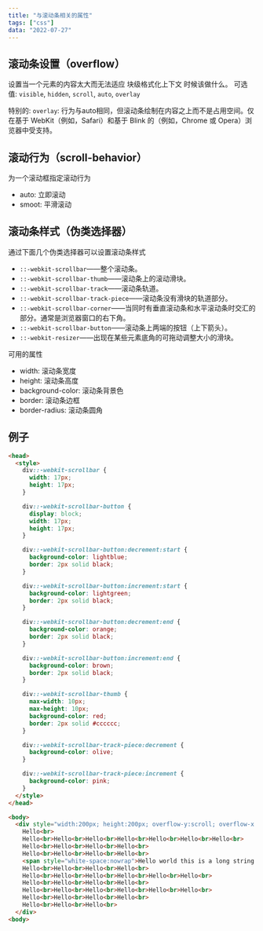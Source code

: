 ```yaml
---
title: "与滚动条相关的属性"
tags: ["css"]
data: "2022-07-27"
---
```


## 滚动条设置（overflow）
设置当一个元素的内容太大而无法适应 块级格式化上下文 时候该做什么。
可选值: `visible`, `hidden`, `scroll`, `auto`, `overlay`

特别的:
`overlay`: 行为与auto相同，但滚动条绘制在内容之上而不是占用空间。仅在基于 WebKit（例如，Safari）和基于 Blink 的（例如，Chrome 或 Opera）浏览器中受支持。

## 滚动行为（scroll-behavior）

为一个滚动框指定滚动行为

+ auto: 立即滚动
+ smoot: 平滑滚动

## 滚动条样式（伪类选择器）

通过下面几个伪类选择器可以设置滚动条样式

+ `::-webkit-scrollbar`——整个滚动条。
+ `::-webkit-scrollbar-thumb`——滚动条上的滚动滑块。
+ `::-webkit-scrollbar-track`——滚动条轨道。
+ `::-webkit-scrollbar-track-piece`——滚动条没有滑块的轨道部分。
+ `::-webkit-scrollbar-corner`——当同时有垂直滚动条和水平滚动条时交汇的部分。通常是浏览器窗口的右下角。
+ `::-webkit-scrollbar-button`——滚动条上两端的按钮（上下箭头）。
+ `::-webkit-resizer`——出现在某些元素底角的可拖动调整大小的滑块。

可用的属性

+ width: 滚动条宽度
+ height: 滚动条高度
+ background-color: 滚动条背景色
+ border: 滚动条边框
+ border-radius: 滚动条圆角

## 例子

```html
<head>
  <style>
    div::-webkit-scrollbar {
      width: 17px;
      height: 17px;
    }

    div::-webkit-scrollbar-button {
      display: block;
      width: 17px;
      height: 17px;
    }

    div::-webkit-scrollbar-button:decrement:start {
      background-color: lightblue;
      border: 2px solid black;
    }

    div::-webkit-scrollbar-button:increment:start {
      background-color: lightgreen;
      border: 2px solid black;
    }

    div::-webkit-scrollbar-button:decrement:end {
      background-color: orange;
      border: 2px solid black;
    }

    div::-webkit-scrollbar-button:increment:end {
      background-color: brown;
      border: 2px solid black;
    }

    div::-webkit-scrollbar-thumb {
      max-width: 10px;
      max-height: 10px;
      background-color: red;
      border: 2px solid #cccccc;
    }

    div::-webkit-scrollbar-track-piece:decrement {
      background-color: olive;
    }

    div::-webkit-scrollbar-track-piece:increment {
      background-color: pink;
    }
  </style>
</head>

<body>
  <div style="width:200px; height:200px; overflow-y:scroll; overflow-x:hidden">
    Hello<br>
    Hello<br>Hello<br>Hello<br>Hello<br>Hello<br>Hello<br>Hello<br>
    Hello<br>Hello<br>Hello<br>Hello<br>
    Hello<br>Hello<br>Hello<br>Hello<br>
    <span style="white-space:nowrap">Hello world this is a long string and will not wrap.</span>
    Hello<br>Hello<br>Hello<br>Hello<br>
    Hello<br>Hello<br>Hello<br>Hello<br>Hello<br>Hello<br>
    Hello<br>Hello<br>Hello<br>Hello<br>
    Hello<br>Hello<br>Hello<br>Hello<br>Hello<br>Hello<br>
    Hello<br>Hello<br>Hello<br>Hello<br>
    Hello<br>Hello<br>Hello<br>
  </div>
<body>
```
